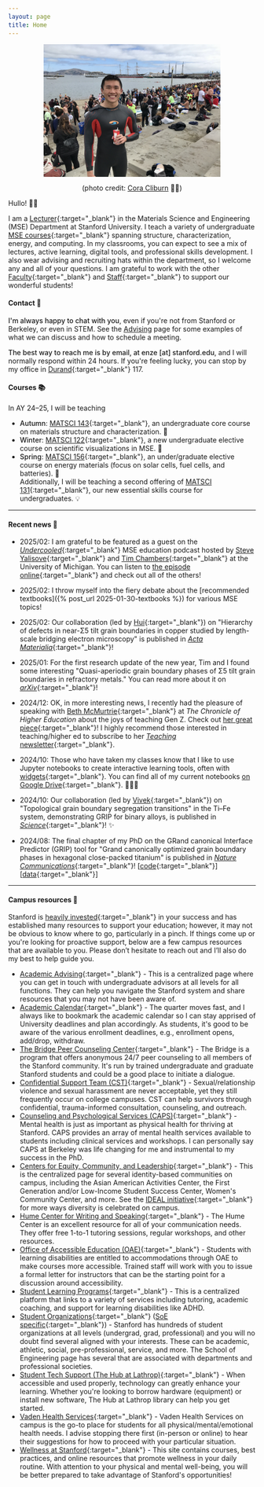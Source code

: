 ```yaml
---
layout: page
title: Home
---
```


<span style="display:flex;justify-content:center">
	<img src="assets/fig/propic.jpg" alt="Enze Chen" align="middle" width="360px">
</span>
<center>
	<p>(photo credit: <a href="https://www.linkedin.com/in/cora-cliburn/" target="_blank">Cora Cliburn</a> 💃🏽)</p>
</center>

Hullo! 👋🏼

I am a [Lecturer](https://mse.stanford.edu/people/lecturers){:target="_blank"} in the Materials Science and Engineering (MSE) Department at Stanford University.
I teach a variety of undergraduate [MSE courses](https://profiles.stanford.edu/enze-chen?tab=teaching){:target="_blank"} spanning structure, characterization, energy, and computing.
In my classrooms, you can expect to see a mix of lectures, active learning, digital tools, and professional skills development.
I also wear advising and recruiting hats within the department, so I welcome any and all of your questions.
I am grateful to work with the other [Faculty](https://mse.stanford.edu/people/faculty){:target="_blank"} and [Staff](https://mse.stanford.edu/people/staff){:target="_blank"} to support our wonderful students!  


#### Contact 📧

<span style="font-weight:500">I'm always happy to chat with you</span>, even if you're not from Stanford or Berkeley, or even in STEM. 
See the [Advising](advising) page for some examples of what we can discuss and how to schedule a meeting.

<span style="font-weight:500">The best way to reach me is by email, at enze [at] stanford.edu</span>, and I will normally respond within 24 hours.
If you're feeling lucky, you can stop by my office in [Durand](https://campus-map.stanford.edu/?srch=04-540){:target="_blank"} 117.


#### Courses 📚

In AY 24–25, I will be teaching 
- <span style="font-weight:500">Autumn</span>: [MATSCI 143](https://explorecourses.stanford.edu/search?q=matsci143){:target="_blank"}, an undergraduate core course on materials structure and characterization. 🔬
- <span style="font-weight:500">Winter</span>: [MATSCI 122](https://explorecourses.stanford.edu/search?q=matsci122){:target="_blank"}, a new undergraduate elective course on scientific visualizations in MSE. 🎨    
- <span style="font-weight:500">Spring</span>: [MATSCI 156](https://explorecourses.stanford.edu/search?q=matsci156){:target="_blank"}, an under/graduate elective course on energy materials (focus on solar cells, fuel cells, and batteries). 🔋    
Additionally, I will be teaching a second offering of [MATSCI 131](https://explorecourses.stanford.edu/search?q=matsci131){:target="_blank"}, our new essential skills course for undergraduates. 💡


---------------------------------

#### Recent news 📰 

* 2025/02: I am grateful to be featured as a guest on the [_Undercooled_](https://undercooled.transistor.fm/){:target="_blank"} MSE education podcast hosted by [Steve Yalisove](https://mse.engin.umich.edu/people/smy){:target="_blank"} and [Tim Chambers](https://mse.engin.umich.edu/people/timchamb){:target="_blank"} at the University of Michigan.
You can listen to [the episode online](https://undercooled.transistor.fm/s2/10){:target="_blank"} and check out all of the others!

* 2025/02: I throw myself into the fiery debate about the [recommended textbooks]({% post_url 2025-01-30-textbooks %}) for various MSE topics!

* 2025/02: Our collaboration (led by [Hui](https://www.linkedin.com/in/hui-ding-b2bab1215/){:target="_blank"}) on "Hierarchy of defects in near-Σ5 tilt grain boundaries in copper studied by length-scale bridging electron microscopy" is published in [_Acta Materialia_](https://www.sciencedirect.com/science/article/pii/S1359645425000709){:target="_blank"}!

* 2025/01: For the first research update of the new year, Tim and I found some interesting "Quasi-aperiodic grain boundary phases of Σ5 tilt grain boundaries in refractory metals." 
You can read more about it on [_arXiv_](https://arxiv.org/abs/2501.15723){:target="_blank"}!

* 2024/12: OK, in more interesting news, I recently had the pleasure of speaking with [Beth McMurtrie](https://www.chronicle.com/author/beth-mcmurtrie){:target="_blank"} at _The Chronicle of Higher Education_ about the joys of teaching Gen Z.
Check out [her great piece](https://www.chronicle.com/article/why-generation-z-gives-these-professors-hope){:target="_blank"}!
I highly recommend those interested in teaching/higher ed to subscribe to her [_Teaching_ newsletter](https://www.chronicle.com/newsletter/teaching){:target="_blank"}.

* 2024/10: Those who have taken my classes know that I like to use Jupyter notebooks to create interactive learning tools, often with [widgets](https://ipywidgets.readthedocs.io/en/latest/){:target="_blank"}.
You can find all of my current notebooks [on Google Drive](https://drive.google.com/drive/folders/0B-E7ipwjqM9Mfk9fX3NreXlqTWU4aUdRM0V4dUJNSmhSTFNfeEpJSlF6c1JsYzhZcEdiMTA?resourcekey=0-IbAsKdZeuIxvyyZ_eTuzZQ&usp=sharing){:target="_blank"}. 🧑🏼‍💻

* 2024/10: Our collaboration (led by [Vivek](https://www.linkedin.com/in/vivek-devulapalli-stem/){:target="_blank"}) on "Topological grain boundary segregation transitions" in the Ti–Fe system, demonstrating GRIP for binary alloys, is published in [_Science_](https://www.science.org/doi/10.1126/science.adq4147){:target="_blank"}! ✨

* 2024/08: The final chapter of my PhD on the GRand canonical Interface Predictor (GRIP) tool for "Grand canonically optimized grain boundary phases in hexagonal close-packed titanium" is published in [_Nature Communications_](https://www.nature.com/articles/s41467-024-51330-9){:target="_blank"}!
[[code](https://github.com/enze-chen/grip){:target="_blank"}]
[[data](https://zenodo.org/records/12590125){:target="_blank"}]


<!-- 
* 2024/12: In keeping with my tradition of writing guides about some of the less-discussed-yet-important logistical stuff, [here are some thoughts]({% post_url 2024-12-10-publish %}) I had regarding cover letters and rebuttals for journal submissions.
* 2024/12: Our collaboration (led by [Buyu](https://www.linkedin.com/in/buyuzhang/){:target="_blank"}) on "Oxygen grain-boundary segregation in HCP Ti" is published in [_Computational Materials Science_](https://www.sciencedirect.com/science/article/pii/S0927025624007985){:target="_blank"}! 
* 2024/09: Following some recent conversations, I decided to look more into Python-based crystal structure visualizations and [deciphered some intracacies in OVITO]({% post_url 2024-09-01-ovito %})!
* 2024/03: Haoxue and I were recently featured by the MSE Department in our Community Spotlight series.
I encourage you to check out [hers](https://mse.stanford.edu/news/haoxue-yan-community-spotlight){:target="_blank"} and [mine](https://mse.stanford.edu/news/enze-chen-community-spotlight){:target="_blank"}! 😊
* 2024/03: Recent conversations with students have spurred not one, but two new blog posts! 
I've recorded some reflections and tips on [what traits might make for a successful MSE Major]({% post_url 2024-03-16-mse-traits %}) and—something I continually reflect on—[_why I teach_]({% post_url 2024-03-17-why-i-teach %}).
* 2024/02: In my inaugural blog post as Lecturer, I gathered [some thoughts]({% post_url 2024-02-03-matsci-courses %}) about how students should consider sequencing their Stanford MATSCI courses.
* 2023/12: My PhD thesis titled "Computational Tools for Modeling Planar Defects in Alloys and Designing Materials Science Curricula" has been signed off and approved by UC Berkeley.
I'm done!! 🎓🐻 
-->


---------------------------------

#### Campus resources 💚

Stanford is [heavily invested](https://facts.stanford.edu/administration/finances/){:target="_blank"} in your success and has established many resources to support your education;
however, it may not be obvious to know where to go, particularly in a pinch.
If things come up or you're looking for proactive support, below are a few campus resources that are available to you. 
Please don’t hesitate to reach out and I’ll also do my best to help guide you.

- [Academic Advising](https://advising.stanford.edu/appointments){:target="_blank"} - This is a centralized page where you can get in touch with undergraduate advisors at all levels for all functions.
They can help you navigate the Stanford system and share resources that you may not have been aware of.
- [Academic Calendar](https://studentservices.stanford.edu/calendar/academic-dates/stanford-academic-calendar-2023-24){:target="_blank"} - The quarter moves fast, and I always like to bookmark the academic calendar so I can stay apprised of University deadlines and plan accordingly.
As students, it's good to be aware of the various enrollment deadlines, e.g., enrollment opens, add/drop, withdraw.
- [The Bridge Peer Counseling Center](https://web.stanford.edu/group/bridge/index.html){:target="_blank"} - The Bridge is a program that offers anonymous 24/7 peer counseling to all members of the Stanford community.
It's run by trained undergraduate and graduate Stanford students and could be a good place to initiate a dialogue.
- [Confidential Support Team (CST)](https://vaden.stanford.edu/confidential-support-team-cst){:target="_blank"} - Sexual/relationship violence and sexual harassment are never acceptable, yet they still frequently occur on college campuses.
CST can help survivors through confidential, trauma-informed consultation, counseling, and outreach. 
- [Counseling and Psychological Services (CAPS)](https://vaden.stanford.edu/caps){:target="_blank"} - Mental health is just as important as physical health for thriving at Stanford.
CAPS provides an array of mental health services available to students including clinical services and workshops.
I can personally say CAPS at Berkeley was life changing for me and instrumental to my success in the PhD.
- [Centers for Equity, Community, and Leadership](https://cecl.stanford.edu/the-centers){:target="_blank"} - This is the centralized page for several identity-based communities on campus, including the Asian American Activities Center, the First Generation and/or Low-Income Student Success Center, Women's Community Center, and more.
See the [IDEAL initiative](https://ideal.stanford.edu/){:target="_blank"} for more ways diversity is celebrated on campus.
- [Hume Center for Writing and Speaking](https://hume.stanford.edu/){:target="_blank"} - The Hume Center is an excellent resource for all of your communication needs.
They offer free 1-to-1 tutoring sessions, regular workshops, and other resources.
- [Office of Accessible Education (OAE)](https://oae.stanford.edu/students/students/students){:target="_blank"} - Students with learning disabilities are entitled to accommodations through OAE to make courses more accessible.
Trained staff will work with you to issue a formal letter for instructors that can be the starting point for a discussion around accessibility.
- [Student Learning Programs](https://studentlearning.stanford.edu/){:target="_blank"} - This is a centralized platform that links to a variety of services including tutoring, academic coaching, and support for learning disabilities like ADHD.
- [Student Organizations](https://ose.stanford.edu/get-involved){:target="_blank"} ([SoE specific](https://engineering.stanford.edu/students-academics/support-and-resources/student-organizations){:target="_blank"}) - Stanford has hundreds of student organizations at all levels (undergrad, grad, professional) and you will no doubt find several aligned with your interests. 
These can be academic, athletic, social, pre-professional, service, and more.
The School of Engineering page has several that are associated with departments and professional societies.
- [Student Tech Support (The Hub at Lathrop)](https://thehub.stanford.edu/){:target="_blank"} - When accessible and used properly, technology can greatly enhance your learning.
Whether you're looking to borrow hardware (equipment) or install new software, The Hub at Lathrop library can help you get started.
- [Vaden Health Services](https://vaden.stanford.edu/){:target="_blank"} - Vaden Health Services on campus is the go-to place for students for all physical/mental/emotional health needs.
I advise stopping there first (in-person or online) to hear their suggestions for how to proceed with your particular situation.
- [Wellness at Stanford](https://advising.stanford.edu/current-students/advising-student-handbook/wellness){:target="_blank"} - This site contains courses, best practices, and online resources that promote wellness in your daily routine.
With attention to your physical and mental well-being, you will be better prepared to take advantage of Stanford's opportunities!